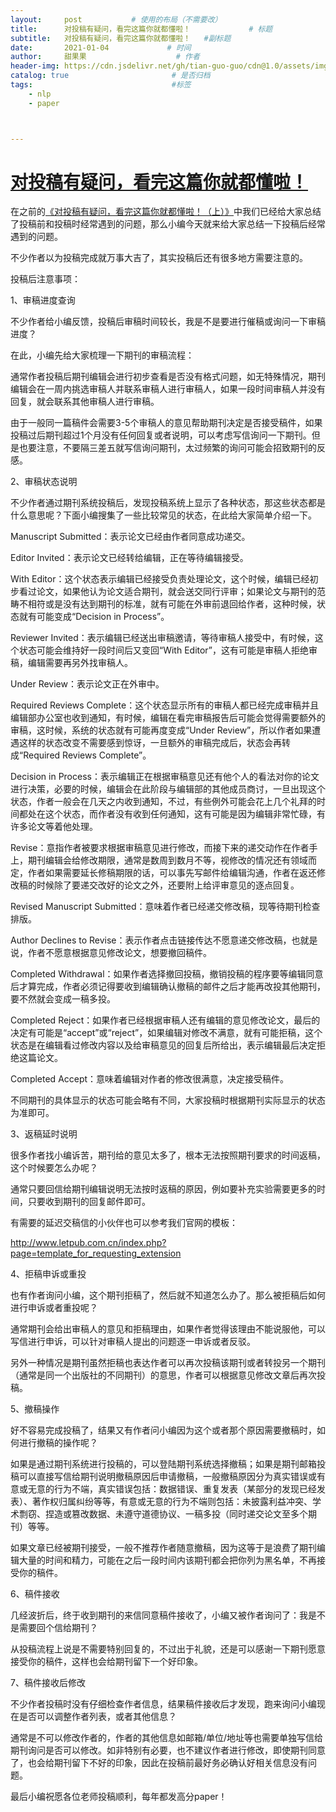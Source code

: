 ```yaml
---
layout:     post           # 使用的布局（不需要改）
title:      对投稿有疑问，看完这篇你就都懂啦！             # 标题 
subtitle:   对投稿有疑问，看完这篇你就都懂啦！   #副标题
date:       2021-01-04             # 时间
author:     甜果果                    # 作者
header-img: https://cdn.jsdelivr.net/gh/tian-guo-guo/cdn@1.0/assets/img/post-bg-coffee.jpeg    #背景图片
catalog: true                       # 是否归档
tags:                               #标签
    - nlp
    - paper



---
```


# [对投稿有疑问，看完这篇你就都懂啦！](https://www.letpub.com.cn/index.php?page=submissionquestion2_wechat)

在之前的[《对投稿有疑问，看完这篇你就都懂啦！（上）》](http://www.letpub.com.cn/index.php?page=submissionquestion_wechat)中我们已经给大家总结了投稿前和投稿时经常遇到的问题，那么小编今天就来给大家总结一下投稿后经常遇到的问题。

不少作者以为投稿完成就万事大吉了，其实投稿后还有很多地方需要注意的。

投稿后注意事项：

1、审稿进度查询

不少作者给小编反馈，投稿后审稿时间较长，我是不是要进行催稿或询问一下审稿进度？

在此，小编先给大家梳理一下期刊的审稿流程：

通常作者投稿后期刊编辑会进行初步查看是否没有格式问题，如无特殊情况，期刊编辑会在一周内挑选审稿人并联系审稿人进行审稿人，如果一段时间审稿人并没有回复，就会联系其他审稿人进行审稿。

由于一般同一篇稿件会需要3-5个审稿人的意见帮助期刊决定是否接受稿件，如果投稿过后期刊超过1个月没有任何回复或者说明，可以考虑写信询问一下期刊。但是也要注意，不要隔三差五就写信询问期刊，太过频繁的询问可能会招致期刊的反感。

2、审稿状态说明

不少作者通过期刊系统投稿后，发现投稿系统上显示了各种状态，那这些状态都是什么意思呢？下面小编搜集了一些比较常见的状态，在此给大家简单介绍一下。

Manuscript Submitted：表示论文已经由作者同意成功递交。

Editor Invited：表示论文已经转给编辑，正在等待编辑接受。

With Editor：这个状态表示编辑已经接受负责处理论文，这个时候，编辑已经初步看过论文，如果他认为论文适合期刊，就会送交同行评审；如果论文与期刊的范畴不相符或是没有达到期刊的标准，就有可能在外审前退回给作者，这种时候，状态就有可能变成“Decision in Process”。

Reviewer Invited：表示编辑已经送出审稿邀请，等待审稿人接受中，有时候，这个状态可能会维持好一段时间后又变回“With Editor”，这有可能是审稿人拒绝审稿，编辑需要再另外找审稿人。

Under Review：表示论文正在外审中。

Required Reviews Complete：这个状态显示所有的审稿人都已经完成审稿并且编辑部办公室也收到通知，有时候，编辑在看完审稿报告后可能会觉得需要额外的审稿，这时候，系统的状态就有可能再度变成“Under Review”，所以作者如果遭遇这样的状态改变不需要感到惊讶，一旦额外的审稿完成后，状态会再转成“Required Reviews Complete”。

Decision in Process：表示编辑正在根据审稿意见还有他个人的看法对你的论文进行决策，必要的时候，编辑会在此阶段与编辑部的其他成员商讨，一旦出现这个状态，作者一般会在几天之内收到通知，不过，有些例外可能会花上几个礼拜的时间都处在这个状态，而作者没有收到任何通知，这有可能是因为编辑非常忙碌，有许多论文等着他处理。

Revise：意指作者被要求根据审稿意见进行修改，而接下来的递交动作在作者手上，期刊编辑会给修改期限，通常是数周到数月不等，视修改的情况还有领域而定，作者如果需要延长修稿期限的话，可以事先写邮件给编辑沟通，作者在返还修改稿的时候除了要递交改好的论文之外，还要附上给评审意见的逐点回复。

Revised Manuscript Submitted：意味着作者已经递交修改稿，现等待期刊检查排版。

Author Declines to Revise：表示作者点击链接传达不愿意递交修改稿，也就是说，作者不愿意根据意见修改论文，想要撤回稿件。

Completed Withdrawal：如果作者选择撤回投稿，撤销投稿的程序要等编辑同意后才算完成，作者必须记得要收到编辑确认撤稿的邮件之后才能再改投其他期刊，要不然就会变成一稿多投。

Completed Reject：如果作者已经根据审稿人还有编辑的意见修改论文，最后的决定有可能是“accept”或“reject”，如果编辑对修改不满意，就有可能拒稿，这个状态是在编辑看过修改内容以及给审稿意见的回复后所给出，表示编辑最后决定拒绝这篇论文。

Completed Accept：意味着编辑对作者的修改很满意，决定接受稿件。

不同期刊的具体显示的状态可能会略有不同，大家投稿时根据期刊实际显示的状态为准即可。

3、返稿延时说明

很多作者找小编诉苦，期刊给的意见太多了，根本无法按照期刊要求的时间返稿，这个时候要怎么办呢？

通常只要回信给期刊编辑说明无法按时返稿的原因，例如要补充实验需要更多的时间，只要收到期刊的回复邮件即可。

有需要的延迟交稿信的小伙伴也可以参考我们官网的模板：

http://www.letpub.com.cn/index.php?page=template_for_requesting_extension

4、拒稿申诉或重投

也有作者询问小编，这个期刊拒稿了，然后就不知道怎么办了。那么被拒稿后如何进行申诉或者重投呢？

通常期刊会给出审稿人的意见和拒稿理由，如果作者觉得该理由不能说服他，可以写信进行申诉，可以针对审稿人提出的问题逐一申诉或者反驳。

另外一种情况是期刊虽然拒稿也表达作者可以再次投稿该期刊或者转投另一个期刊（通常是同一个出版社的不同期刊）的意思，作者可以根据意见修改文章后再次投稿。

5、撤稿操作

好不容易完成投稿了，结果又有作者问小编因为这个或者那个原因需要撤稿时，如何进行撤稿的操作呢？

如果是通过期刊系统进行投稿的，可以登陆期刊系统选择撤稿；如果是期刊邮箱投稿可以直接写信给期刊说明撤稿原因后申请撤稿，一般撤稿原因分为真实错误或有意或无意的行为不端，真实错误包括：数据错误、重复发表（某部分的发现已经发表）、著作权归属纠纷等等，有意或无意的行为不端则包括：未披露利益冲突、学术剽窃、捏造或篡改数据、未遵守道德协议、一稿多投（同时递交论文至多个期刊）等等。

如果文章已经被期刊接受，一般不推荐作者随意撤稿，因为这等于是浪费了期刊编辑大量的时间和精力，可能在之后一段时间内该期刊都会把你列为黑名单，不再接受你的稿件。

6、稿件接收

几经波折后，终于收到期刊的来信同意稿件接收了，小编又被作者询问了：我是不是需要回个信给期刊？

从投稿流程上说是不需要特别回复的，不过出于礼貌，还是可以感谢一下期刊愿意接受你的稿件，这样也会给期刊留下一个好印象。

7、稿件接收后修改

不少作者投稿时没有仔细检查作者信息，结果稿件接收后才发现，跑来询问小编现在是否可以调整作者列表，或者其他信息？

通常是不可以修改作者的，作者的其他信息如邮箱/单位/地址等也需要单独写信给期刊询问是否可以修改。如非特别有必要，也不建议作者进行修改，即使期刊同意了，也会给期刊留下不好的印象，因此在投稿前最好务必确认好相关信息没有问题。

最后小编祝愿各位老师投稿顺利，每年都发高分paper！